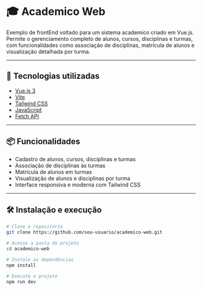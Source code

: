 # 🎓 Academico Web

Exemplo de frontEnd voltado para um sistema academico criado em Vue.js. Permite o gerenciamento completo de alunos, cursos, disciplinas e turmas, com funcionalidades como associação de disciplinas, matrícula de alunos e visualização detalhada por turma.

---

## 🚀 Tecnologias utilizadas

- [Vue.js 3](https://vuejs.org/)
- [Vite](https://vitejs.dev/)
- [Tailwind CSS](https://tailwindcss.com/)
- [JavaScript](https://developer.mozilla.org/pt-BR/docs/Web/JavaScript)
- [Fetch API](https://developer.mozilla.org/en-US/docs/Web/API/Fetch_API)

---

## 📦 Funcionalidades

- Cadastro de alunos, cursos, disciplinas e turmas
- Associação de disciplinas às turmas
- Matrícula de alunos em turmas
- Visualização de alunos e disciplinas por turma
- Interface responsiva e moderna com Tailwind CSS

---

## 🛠️ Instalação e execução

```bash
# Clone o repositório
git clone https://github.com/seu-usuario/academico-web.git

# Acesse a pasta do projeto
cd academico-web

# Instale as dependências
npm install

# Execute o projeto
npm run dev
